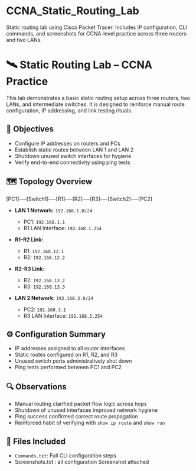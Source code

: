 # CCNA_Static_Routing_Lab
Static routing lab using Cisco Packet Tracer. Includes IP configuration, CLI commands, and screenshots for CCNA-level practice across three routers and two LANs.

# 🛰️ Static Routing Lab – CCNA Practice

This lab demonstrates a basic static routing setup across three routers, two LANs, and intermediate switches. It is designed to reinforce manual route configuration, IP addressing, and link testing rituals.

## 🧠 Objectives

- Configure IP addresses on routers and PCs
- Establish static routes between LAN 1 and LAN 2
- Shutdown unused switch interfaces for hygiene
- Verify end-to-end connectivity using ping tests

## 🗺️ Topology Overview
[PC1]──[Switch1]──[R1]──[R2]──[R3]──[Switch2]──[PC2]


- **LAN 1 Network:** `192.168.1.0/24`  
  - PC1: `192.168.1.1`  
  - R1 LAN Interface: `192.168.1.254`

- **R1–R2 Link:**  
  - R1: `192.168.12.1`  
  - R2: `192.168.12.2`

- **R2–R3 Link:**  
  - R2: `192.168.13.2`  
  - R3: `192.168.13.3`

- **LAN 2 Network:** `192.168.3.0/24`  
  - PC2: `192.168.3.1`  
  - R3 LAN Interface: `192.168.3.254`

## ⚙️ Configuration Summary

- IP addresses assigned to all router interfaces
- Static routes configured on R1, R2, and R3
- Unused switch ports administratively shut down
- Ping tests performed between PC1 and PC2

## 🔍 Observations

- Manual routing clarified packet flow logic across hops
- Shutdown of unused interfaces improved network hygiene
- Ping success confirmed correct route propagation
- Reinforced habit of verifying with `show ip route` and `show run`

## 📂 Files Included

- `Commands.txt`: Full CLI configuration steps
- Screenshots.txt : all configuration Screenshot attached
